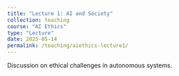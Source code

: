 ```yaml
---
title: "Lecture 1: AI and Society"
collection: teaching
course: "AI Ethics"
type: "Lecture"
date: 2025-05-14
permalink: /teaching/aiethics-lecture1/
---
```


Discussion on ethical challenges in autonomous systems.
